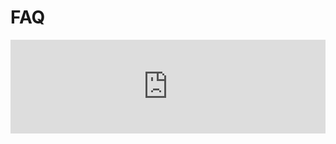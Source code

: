 # FAQ

<iframe src="https://docs.google.com/document/d/e/2PACX-1vTnrzYQPBJxilvpoUfPmL1u3eipqwaxWfnprJlGauPMTz7pxZPc3PMlWORTBHSdwgJslucKgIsWvO2A/pub?embedded=true" style="border: 0" width="100%" frameborder="0"></iframe>
